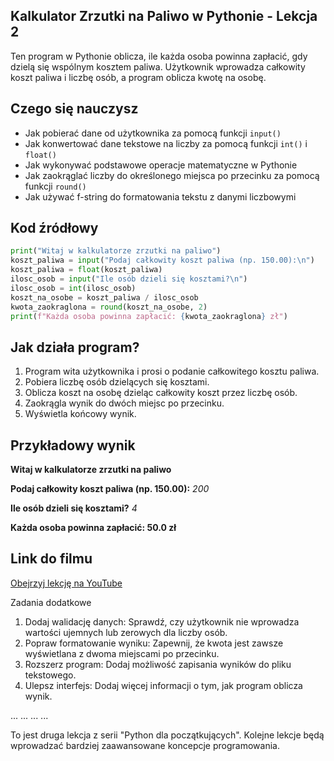 ## Kalkulator Zrzutki na Paliwo w Pythonie - Lekcja 2

Ten program w Pythonie oblicza, ile każda osoba powinna zapłacić, gdy dzielą się wspólnym kosztem paliwa. Użytkownik wprowadza całkowity koszt paliwa i liczbę osób, a program oblicza kwotę na osobę.

## Czego się nauczysz

- Jak pobierać dane od użytkownika za pomocą funkcji `input()`
- Jak konwertować dane tekstowe na liczby za pomocą funkcji `int()` i `float()`
- Jak wykonywać podstawowe operacje matematyczne w Pythonie
- Jak zaokrąglać liczby do określonego miejsca po przecinku za pomocą funkcji `round()`
- Jak używać f-string do formatowania tekstu z danymi liczbowymi

## Kod źródłowy
```python
print("Witaj w kalkulatorze zrzutki na paliwo")
koszt_paliwa = input("Podaj całkowity koszt paliwa (np. 150.00):\n")
koszt_paliwa = float(koszt_paliwa)
ilosc_osob = input("Ile osób dzieli się kosztami?\n")
ilosc_osob = int(ilosc_osob)
koszt_na_osobe = koszt_paliwa / ilosc_osob
kwota_zaokraglona = round(koszt_na_osobe, 2)
print(f"Każda osoba powinna zapłacić: {kwota_zaokraglona} zł")
```

## Jak działa program?

1. Program wita użytkownika i prosi o podanie całkowitego kosztu paliwa.
2. Pobiera liczbę osób dzielących się kosztami.
3. Oblicza koszt na osobę dzieląc całkowity koszt przez liczbę osób.
4. Zaokrągla wynik do dwóch miejsc po przecinku.
5. Wyświetla końcowy wynik.

## Przykładowy wynik

**Witaj w kalkulatorze zrzutki na paliwo**

**Podaj całkowity koszt paliwa (np. 150.00):**
*200*

**Ile osób dzieli się kosztami?**
*4*

**Każda osoba powinna zapłacić: 50.0 zł**

## Link do filmu
[Obejrzyj lekcję na YouTube](https://youtu.be/zNJlTxCnIh0)

Zadania dodatkowe

1. Dodaj walidację danych: Sprawdź, czy użytkownik nie wprowadza wartości ujemnych lub zerowych dla liczby osób.
2. Popraw formatowanie wyniku: Zapewnij, że kwota jest zawsze wyświetlana z dwoma miejscami po przecinku.
3. Rozszerz program: Dodaj możliwość zapisania wyników do pliku tekstowego.
4. Ulepsz interfejs: Dodaj więcej informacji o tym, jak program oblicza wynik.

... ... ... ...

To jest druga lekcja z serii "Python dla początkujących". Kolejne lekcje będą wprowadzać bardziej zaawansowane koncepcje programowania.

